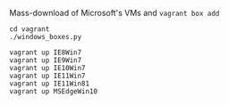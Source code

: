 Mass-download of Microsoft's VMs and `vagrant box add`

```
cd vagrant
./windows_boxes.py
```

```
vagrant up IE8Win7
vagrant up IE9Win7
vagrant up IE10Win7
vagrant up IE11Win7
vagrant up IE11Win81
vagrant up MSEdgeWin10
```
